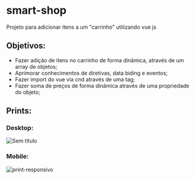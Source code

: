 # smart-shop

  Projeto para adicionar itens a um "carrinho" utilizando vue js

## Objetivos: 

  - Fazer adição de itens no carrinho de forma dinâmica, através de um array de objetos;
  - Aprimorar conhecimentos de diretivas, data biding e eventos;
  - Fazer import do vue via cnd através de uma tag;
  - Fazer soma de preços de forma dinâmica através de uma propriedade do objeto;

## Prints:

### Desktop:
![Sem título](https://user-images.githubusercontent.com/115817581/215843686-6f87dfd8-02b3-4596-a1e1-dca68ad42d4d.png)

### Mobile:

![print-responsivo](https://user-images.githubusercontent.com/115817581/215844867-d3daee6c-2bf3-4cd2-8da1-a083c3620cd3.png)
